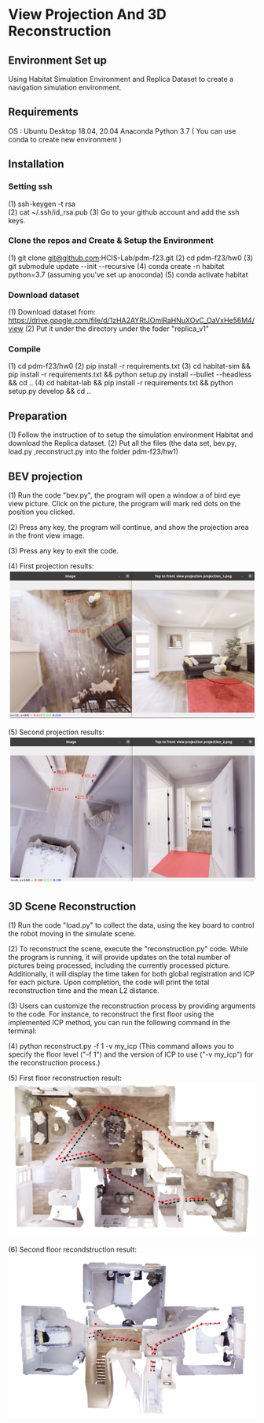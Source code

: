 # View Projection And 3D Reconstruction

## Environment Set up
Using Habitat Simulation Environment and Replica Dataset to create a navigation simulation environment.

## Requirements
OS : Ubuntu Desktop 18.04, 20.04
Anaconda
Python 3.7 ( You can use conda to create new environment )

## Installation

### Setting ssh
(1) ssh-keygen -t rsa  
(2) cat ~/.ssh/id_rsa.pub 
(3) Go to your github account and add the ssh keys.

### Clone the repos and Create & Setup the Environment
(1) git clone git@github.com:HCIS-Lab/pdm-f23.git 
(2) cd pdm-f23/hw0
(3) git submodule update --init --recursive
(4) conda create -n habitat python=3.7 (assuming you've set up anoconda)
(5) conda activate habitat

### Download dataset
(1) Download dataset from: https://drive.google.com/file/d/1zHA2AYRtJOmlRaHNuXOvC_OaVxHe56M4/view 
(2) Put it under the directory under the foder "replica_v1"

### Compile
(1) cd pdm-f23/hw0
(2) pip install -r requirements.txt
(3) cd habitat-sim && pip install -r requirements.txt && python setup.py  install --bullet --headless && cd ..
(4) cd habitat-lab && pip install -r requirements.txt && python setup.py develop && cd ..

## Preparation
(1) Follow the instruction of to setup the simulation environment Habitat and download the Replica dataset.
(2) Put all the files (the data set, bev.py, load.py ,reconstruct.py into the folder pdm-f23/hw1)

## BEV projection
(1) Run the code "bev.py", the program will open a window a of bird eye view picture. Click on the picture, the program will mark red dots on the position you clicked.

(2) Press any key, the program will continue, and show the projection area in the front view image.

(3) Press any key to exit the code.

(4) First projection results:
![image](https://github.com/timmy168/View-Projection-and-3D-Reconstruction/blob/main/bev_result_1.png)

(5) Second projection results:
![image](https://github.com/timmy168/View-Projection-and-3D-Reconstruction/blob/main/bev_result_2.png)

## 3D Scene Reconstruction
(1) Run the code "load.py" to collect the data, using the key board to control the robot moving in the simulate scene.

(2) To reconstruct the scene, execute the "reconstruction.py" code. While the program is running, it will provide updates on the total number of pictures being processed, including the currently processed picture. Additionally, it will display the time taken for both global registration and ICP for each picture. Upon completion, the code will print the total reconstruction time and the mean L2 distance.

(3) Users can customize the reconstruction process by providing arguments to the code. For instance, to reconstruct the first floor using the implemented ICP method, you can run the following command in the terminal:

(4) python reconstruct.py -f 1 -v my_icp 
(This command allows you to specify the floor level ("-f 1") and the version of ICP to use ("-v my_icp") for the reconstruction process.)

(5) First floor reconstruction result:
![image](https://github.com/timmy168/View-Projection-and-3D-Reconstruction/blob/main/first_floor.png)

(6) Second floor recondstruction result:
![image](https://github.com/timmy168/View-Projection-and-3D-Reconstruction/blob/main/second_floor.png)
